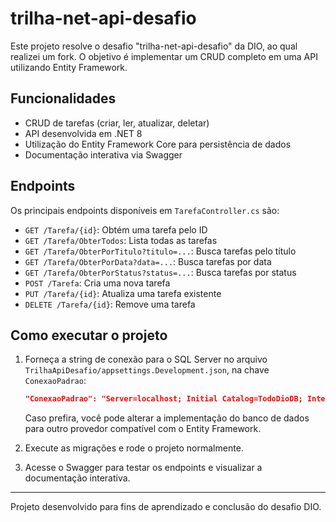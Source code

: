 # trilha-net-api-desafio

Este projeto resolve o desafio "trilha-net-api-desafio" da DIO, ao qual realizei um fork. O objetivo é implementar um CRUD completo em uma API utilizando Entity Framework.

## Funcionalidades
- CRUD de tarefas (criar, ler, atualizar, deletar)
- API desenvolvida em .NET 8
- Utilização do Entity Framework Core para persistência de dados
- Documentação interativa via Swagger

## Endpoints
Os principais endpoints disponíveis em `TarefaController.cs` são:

- `GET /Tarefa/{id}`: Obtém uma tarefa pelo ID
- `GET /Tarefa/ObterTodos`: Lista todas as tarefas
- `GET /Tarefa/ObterPorTitulo?titulo=...`: Busca tarefas pelo título
- `GET /Tarefa/ObterPorData?data=...`: Busca tarefas por data
- `GET /Tarefa/ObterPorStatus?status=...`: Busca tarefas por status
- `POST /Tarefa`: Cria uma nova tarefa
- `PUT /Tarefa/{id}`: Atualiza uma tarefa existente
- `DELETE /Tarefa/{id}`: Remove uma tarefa

## Como executar o projeto
1. Forneça a string de conexão para o SQL Server no arquivo `TrilhaApiDesafio/appsettings.Development.json`, na chave `ConexaoPadrao`:
   ```json
   "ConexaoPadrao": "Server=localhost; Initial Catalog=TodoDioDB; Integrated Security=True;Encrypt=False;TrustServerCertificate=True"
   ```
   
   Caso prefira, você pode alterar a implementação do banco de dados para outro provedor compatível com o Entity Framework.

2. Execute as migrações e rode o projeto normalmente.

3. Acesse o Swagger para testar os endpoints e visualizar a documentação interativa.

---

Projeto desenvolvido para fins de aprendizado e conclusão do desafio DIO.
